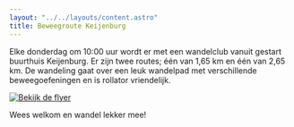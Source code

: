```yaml
---
layout: "../../layouts/content.astro"
title: Beweegroute Keijenburg
---
```


Elke donderdag om 10:00 uur wordt er met een wandelclub vanuit gestart buurthuis Keijenburg.
Er zijn twee routes; één van 1,65 km en één van 2,65 km. De wandeling gaat over een leuk wandelpad met verschillende beweegoefeningen en is rollator vriendelijk.

[![Bekijk de flyer](/buurthuiskeijenburg/images/content/beweegroute-poster.jpg)](/lib/files/beweegroute-poster.pdf)

Wees welkom en wandel lekker mee!
